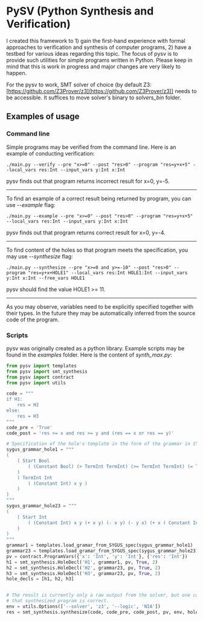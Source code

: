 # PySV (Python Synthesis and Verification)

I created this framework to 1) gain the first-hand experience with formal approaches to verification and synthesis of computer programs, 2) have a testbed for various ideas regarding this topic. The focus of pysv is to provide such utilities for simple programs written in Python. Please keep in mind that this is work in progress and major changes are very likely to happen.

For the pysv to work, SMT solver of choice (by default Z3: [https://github.com/Z3Prover/z3](https://github.com/Z3Prover/z3)) needs to be accessible. It suffices to move solver's binary to *solvers_bin* folder.


## Examples of usage
### Command line
Simple programs may be verified from the command line. Here is an example of conducting verification:

`./main.py --verify --pre "x>=0" --post "res>0" --program "res=y+x+5" --local_vars res:Int --input_vars y:Int x:Int`

pysv finds out that program returns incorrect result for x=0, y=-5.

----

To find an example of a correct result being returned by program, you can use *--example* flag:

`./main.py --example --pre "x>=0" --post "res>0" --program "res=y+x+5" --local_vars res:Int --input_vars y:Int x:Int`

pysv finds out that program returns correct result for x=0, y=-4.

----

To find content of the holes so that program meets the specification, you may use *--synthesize* flag:

`./main.py --synthesize --pre "x>=0 and y>=-10" --post "res>0" --program "res=y+x+HOLE1" --local_vars res:Int HOLE1:Int --input_vars y:Int x:Int --free_vars HOLE1
`

pysv should find the value HOLE1 >= 11.

----

As you may observe, variables need to be explicitly specified together with their types. In the future they may be automatically inferred from the source code of the program.


### Scripts
pysv was originally created as a python library. Example scripts may be found in the *examples* folder. Here is the content of *synth_max.py*:
```python
from pysv import templates
from pysv import smt_synthesis
from pysv import contract
from pysv import utils

code = """
if H1:
    res = H2
else:
    res = H3
"""
code_pre = 'True'
code_post = 'res >= x and res >= y and (res == x or res == y)'

# Specification of the hole's template in the form of the grammar in SYGUS format.
sygus_grammar_hole1 = """
(
    ( Start Bool
        ( (Constant Bool) (> TermInt TermInt) (>= TermInt TermInt) (= TermInt TermInt) (<= TermInt TermInt) (< TermInt TermInt) )
    )
    ( TermInt Int
        ( (Constant Int) x y )
    )
)
"""
sygus_grammar_hole23 = """
(
    ( Start Int
        ( (Constant Int) x y (+ x y) (- x y) (- y x) (+ x ( Constant Int )) (+ y ( Constant Int )) )
    )
)
"""
grammar1 = templates.load_gramar_from_SYGUS_spec(sygus_grammar_hole1)
grammar23 = templates.load_gramar_from_SYGUS_spec(sygus_grammar_hole23)
pv = contract.ProgramVars({'x': 'Int', 'y': 'Int'}, {'res': 'Int'})
h1 = smt_synthesis.HoleDecl('H1', grammar1, pv, True, 2)
h2 = smt_synthesis.HoleDecl('H2', grammar23, pv, True, 2)
h3 = smt_synthesis.HoleDecl('H3', grammar23, pv, True, 2)
hole_decls = [h1, h2, h3]


# The result is currently only a raw output from the solver, but one can verify from the model
# that synthesized program is correct.
env = utils.Options(['--solver', 'z3', '--logic', 'NIA'])
res = smt_synthesis.synthesize(code, code_pre, code_post, pv, env, hole_decls)
```
